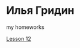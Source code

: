

# Илья Гридин
my homeworks

[Lesson 12](https://ilyagridin7.github.io/lesson_12/ "Работа с репозиториями на Github")
